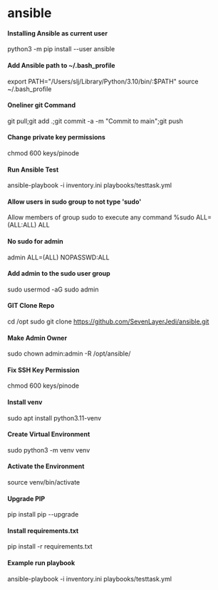 # ansible

#### Installing Ansible as current user
python3 -m pip install --user ansible

#### Add Ansible path to ~/.bash_profile
export PATH="/Users/slj/Library/Python/3.10/bin/:$PATH"
source ~/.bash_profile

#### Oneliner git Command
git pull;git add .;git commit -a -m "Commit to main";git push

#### Change private key permissions
chmod 600 keys/pinode

#### Run Ansible Test
ansible-playbook -i inventory.ini playbooks/testtask.yml

#### Allow users in sudo group to not type 'sudo'
Allow members of group sudo to execute any command
%sudo   ALL=(ALL:ALL) ALL

#### No sudo for admin
admin   ALL=(ALL) NOPASSWD:ALL

#### Add admin to the sudo user group
sudo usermod -aG sudo admin

#### GIT Clone Repo
cd /opt
sudo git clone https://github.com/SevenLayerJedi/ansible.git

#### Make Admin Owner
sudo chown admin:admin -R /opt/ansible/

#### Fix SSH Key Permission
chmod 600 keys/pinode

#### Install venv
sudo apt install python3.11-venv

#### Create Virtual Environment
sudo python3 -m venv venv

#### Activate the Environment
source venv/bin/activate

#### Upgrade PIP
pip install pip --upgrade

#### Install requirements.txt
pip install -r requirements.txt

#### Example run playbook
ansible-playbook -i inventory.ini playbooks/testtask.yml



